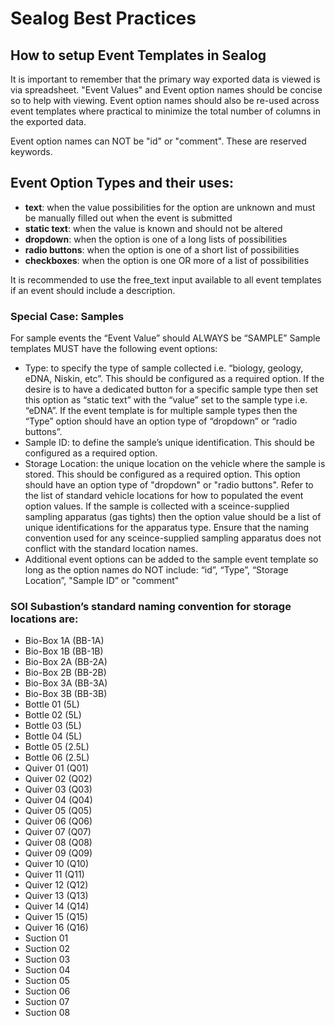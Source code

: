 # Sealog Best Practices

## How to setup Event Templates in Sealog
It is important to remember that the primary way exported data is viewed is via spreadsheet.  "Event 
Values" and Event option names should be concise so to help with viewing.  Event option names 
should also be re-used across event templates where practical to minimize the total number of columns 
in the exported data.

Event option names can NOT be "id" or "comment". These are reserved keywords. 

## Event Option Types and their uses:
- **text**: when the value possibilities for the option are unknown and must be manually filled out 
when the event is submitted 
- **static text**: when the value is known and should not be altered
- **dropdown**: when the option is one of a long lists of possibilities
- **radio buttons**: when the option is one of a short list of possibilities
- **checkboxes**: when the option is one OR more of a list of possibilities

It is recommended to use the free_text input available to all event templates if an event should include a
description.

### Special Case: Samples
For sample events the “Event Value” should ALWAYS be “SAMPLE”
Sample templates MUST have the following event options:
 - Type: to specify the type of sample collected i.e. “biology, geology, eDNA, Niskin, etc”. This should be configured as a required option. If the desire is to have a dedicated button for a specific sample type then set this option as “static text” with the “value” set to the sample type i.e. “eDNA”.  If the event template is for multiple sample types then the “Type” option should have an option type of “dropdown” or “radio 
buttons”.
- Sample ID: to define the sample’s unique identification. This should be configured as a required option.
- Storage Location: the unique location on the vehicle where the sample is stored. This should be configured as a required option. This option should have an option type of "dropdown" or "radio buttons". Refer to the list of standard vehicle locations for how to populated the event option values. If the sample is collected with a sceince-supplied sampling apparatus (gas tights) then the option value should be a list of unique identifications for the apparatus type.  Ensure that the naming convention used for any sceince-supplied sampling apparatus does not conflict with the standard location names.
- Additional event options can be added to the sample event template so long as the option names do NOT include: “id”, “Type”, “Storage Location”, "Sample ID” or "comment"

### SOI Subastion’s standard naming convention for storage locations are:
- Bio-Box 1A (BB-1A)
- Bio-Box 1B (BB-1B)
- Bio-Box 2A (BB-2A)
- Bio-Box 2B (BB-2B)
- Bio-Box 3A (BB-3A)
- Bio-Box 3B (BB-3B)
- Bottle 01 (5L)
- Bottle 02 (5L)
- Bottle 03 (5L)
- Bottle 04 (5L)
- Bottle 05 (2.5L)
- Bottle 06 (2.5L)
- Quiver 01 (Q01)
- Quiver 02 (Q02)
- Quiver 03 (Q03)
- Quiver 04 (Q04)
- Quiver 05 (Q05)
- Quiver 06 (Q06)
- Quiver 07 (Q07)
- Quiver 08 (Q08)
- Quiver 09 (Q09)
- Quiver 10 (Q10)
- Quiver 11 (Q11)
- Quiver 12 (Q12)
- Quiver 13 (Q13)
- Quiver 14 (Q14)
- Quiver 15 (Q15)
- Quiver 16 (Q16)
- Suction 01
- Suction 02
- Suction 03
- Suction 04
- Suction 05
- Suction 06
- Suction 07
- Suction 08
